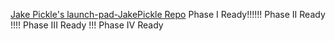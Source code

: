 [Jake Pickle's launch-pad-JakePickle Repo](https://github.com/JakePickle/launch-pad-JakePickle)
Phase I Ready!!!!!!
Phase II Ready !!!!
Phase III Ready !!!
Phase IV Ready
